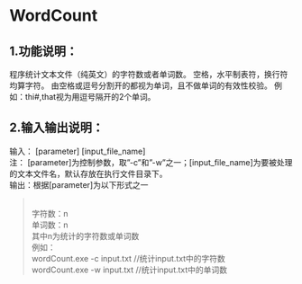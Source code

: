 # WordCount
## 1.功能说明：
程序统计文本文件（纯英文）的字符数或者单词数。  空格，水平制表符，换行符均算字符。  由空格或逗号分割开的都视为单词，且不做单词的有效性校验。
例如：thi#,that视为用逗号隔开的2个单词。
## 2.输入输出说明：
输入： [parameter] [input_file_name]<br>注： [parameter]为控制参数，取”-c”和”-w”之一；[input_file_name]为要被处理的文本文件名，默认存放在执行文件目录下。<br>
输出：根据[parameter]为以下形式之一
><br>字符数：n
><br>单词数：n
><br>其中n为统计的字符数或单词数
<br>例如：
><br>wordCount.exe -c input.txt //统计input.txt中的字符数
><br>wordCount.exe -w input.txt //统计input.txt中的单词数
